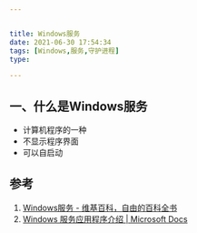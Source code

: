 ```yaml
---


title: Windows服务
date: 2021-06-30 17:54:34
tags: [Windows,服务,守护进程]
type:

---
```



## 一、什么是Windows服务

- 计算机程序的一种
- 不显示程序界面
- 可以自启动


## 参考

1. [Windows服务 - 维基百科，自由的百科全书](https://zh.wikipedia.org/wiki/Windows%E6%9C%8D%E5%8A%A1)
2. [Windows 服务应用程序介绍 | Microsoft Docs](https://docs.microsoft.com/zh-cn/dotnet/framework/windows-services/introduction-to-windows-service-applications)
